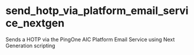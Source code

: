 # send_hotp_via_platform_email_service_nextgen
Sends a HOTP via the PingOne AIC Platform Email Service using Next Generation scripting
